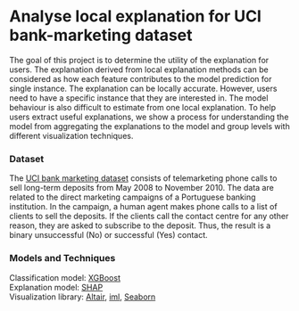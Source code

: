 # Analyse local explanation for UCI bank-marketing dataset
The goal of this project is to determine the utility of the explanation for users. The
explanation derived from local explanation methods can be considered as how each feature contributes
to the model prediction for single instance. The explanation can be locally accurate. However, users need
to have a specific instance that they are interested in. The model behaviour is also difficult to
estimate from one local explanation. To help users extract useful explanations, we show a
process for understanding the model from aggregating the explanations to the model and group levels 
with different visualization techniques.

### Dataset
The [UCI bank marketing dataset](https://archive.ics.uci.edu/ml/datasets/bank+marketing) consists of 
telemarketing phone calls to sell long-term deposits from May 2008 to November 2010. The data are 
related to the direct marketing campaigns of a Portuguese banking institution. In the campaign, 
a human agent makes phone calls to a list of clients to sell the deposits. If the clients call the 
contact centre for any other reason, they are asked to subscribe to the deposit. Thus, the result 
is a binary unsuccessful (No) or successful (Yes) contact.

### Models and Techniques
Classification model: [XGBoost](https://xgboost.readthedocs.io/en/latest/) \
Explanation model: [SHAP](https://github.com/slundberg/shap) \
Visualization library: [Altair](https://altair-viz.github.io), [iml](https://github.com/interpretable-ml/iml), [Seaborn](https://seaborn.pydata.org)



